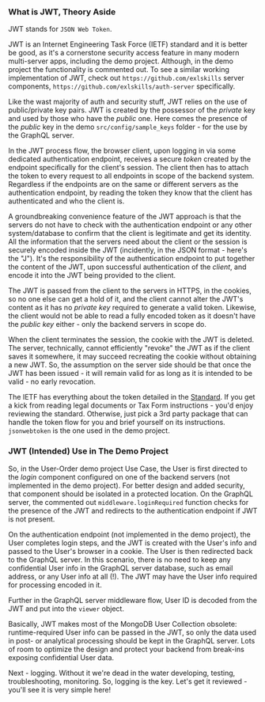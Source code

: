 ### What is JWT, Theory Aside

JWT stands for `JSON Web Token`. 

JWT is an Internet Engineering Task Force (IETF) standard and it is better be good, as it's a cornerstone security access feature in many modern multi-server apps, including the demo project. Although, in the demo project the functionality is commented out. To see a similar working implementation of JWT, check out `https://github.com/exlskills` server components, `https://github.com/exlskills/auth-server` specifically.

Like the wast majority of auth and security stuff, JWT relies on the use of public/private key pairs. JWT is created by the possessor of the *private* key and used by those who have the *public* one. Here comes the presence of the *public* key in the demo `src/config/sample_keys` folder - for the use by the GraphQL server.

In the JWT process flow, the browser client, upon logging in via some dedicated authentication endpoint, receives a secure *token* created by the endpoint specifically for the client's session. The client then has to attach the token to every request to all endpoints in scope of the backend system. Regardless if the endpoints are on the same or different servers as the authentication endpoint, by reading the token they know that the client has authenticated and who the client is. 

A groundbreaking convenience feature of the JWT approach is that the servers do not have to check with the authentication endpoint or any other system/database to confirm that the client is legitimate and get its identity. All the information that the servers need about the client or the session is securely encoded inside the JWT (incidently, in the JSON format - here's the "J"). It's the responsibility of the authentication endpoint to put together the content of the JWT, upon successful authentication of the *client*, and encode it into the JWT being provided to the client.

The JWT is passed from the client to the servers in HTTPS, in the cookies, so no one else can get a hold of it, and the client cannot alter the JWT's content as it has no *private key* required to generate a valid token. Likewise, the client would not be able to read a fully encoded token as it doesn't have the *public key* either - only the backend servers in scope do.

When the client terminates the session, the cookie with the JWT is deleted. The server, technically, cannot efficiently "revoke" the JWT as if the client saves it somewhere, it may succeed recreating the cookie without obtaining a new JWT. So, the assumption on the server side should be that once the JWT has been issued - it will remain valid for as long as it is intended to be valid - no early revocation.

The IETF has everything about the token detailed in the [Standard](https://tools.ietf.org/html/rfc7519). If you get a kick from reading legal documents or Tax Form instructions - you'd enjoy reviewing the standard. Otherwise, just pick a 3rd party package that can handle the token flow for you and brief yourself on its instructions. `jsonwebtoken` is the one used in the demo project.


### JWT (Intended) Use in The Demo Project

So, in the User-Order demo project Use Case, the User is first directed to the *login* component configured on one of the backend servers (not implemented in the demo project). For better design and added security, that component should be isolated in a protected location. On the GraphQL server, the commented out `middleware.loginRequired` function checks for the presence of the JWT and redirects to the authentication endpoint if JWT is not present.

On the authentication endpoint (not implemented in the demo project), the User completes login steps, and the JWT is created with the User's info and passed to the User's browser in a cookie. The User is then redirected back to the GraphQL server. In this scenario, there is no need to keep any confidential User info in the GraphQL server database, such as email address, or any User info at all (!). The JWT may have the User info required for processing encoded in it.

Further in the GraphQL server middleware flow, User ID is decoded from the JWT and put into the `viewer` object.

Basically, JWT makes most of the MongoDB User Collection obsolete: runtime-required User info can be passed in the JWT, so only the data used in post- or analytical processing should be kept in the GraphQL server. Lots of room to optimize the design and protect your backend from break-ins exposing confidential User data.


Next - logging. Without it we're dead in the water developing, testing, troubleshooting, monitoring. So, logging is the key. Let's get it reviewed - you'll see it is very simple here!